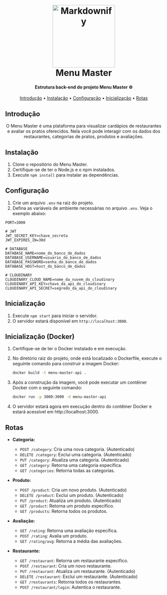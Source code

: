 
<h1 align="center">
  <br>
<img src="https://res.cloudinary.com/dzkrz6yzs/image/upload/v1711984700/ttm2je6yc5wnpj9uadal.png" alt="Markdownify" width="200"></a>
  <br>
  Menu Master
  <br>
</h1>

<h4 align="center">Estrutura back-end do projeto Menu Master ⚙️</h4>

<p align="center">
  <a href="#introdução">Introdução</a> •
  <a href="#instalação">Instalação</a> •
  <a href="#configuração">Configuração</a> •
  <a href="#inicialização">Inicialização</a> •
  <a href="#rotas">Rotas</a>
</p>

## Introdução
<p align="center">
  O Menu Master é uma plataforma para visualizar cardápios de restaurantes e avaliar os pratos oferecidos. Nela você pode interagir com os dados dos restaurantes, categorias de pratos, produtos e avaliações.
</p>


## Instalação

1. Clone o repositório do Menu Master.
2. Certifique-se de ter o Node.js e o npm instalados.
3. Execute `npm install` para instalar as dependências.

## Configuração

1. Crie um arquivo `.env` na raiz do projeto.
2. Defina as variáveis de ambiente necessárias no arquivo `.env`. Veja o exemplo abaixo:
```
PORT=3000

# JWT 
JWT_SECRET_KEY=chave_secreta
JWT_EXPIRES_IN=30d

# DATABASE
DATABASE_NAME=nome_do_banco_de_dados
DATABASE_USERNAME=usuario_do_banco_de_dados
DATABASE_PASSWORD=senha_do_banco_de_dados
DATABASE_HOST=host_do_banco_de_dados

# CLOUDINARY
CLOUDINARY_CLOUD_NAME=nome_da_nuvem_do_cloudinary
CLOUDINARY_API_KEY=chave_da_api_do_cloudinary
CLOUDINARY_API_SECRET=segredo_da_api_do_cloudinary
```

## Inicialização

1. Execute `npm start` para iniciar o servidor.
2. O servidor estará disponível em `http://localhost:3000`.

## Inicialização (Docker)

1. Certifique-se de ter o Docker instalado e em execução.
2. No diretório raiz do projeto, onde está localizado o Dockerfile, execute o seguinte comando para construir a imagem Docker:

   ```bash
   docker build -t menu-master-api .
   ```
   
4. Após a construção da imagem, você pode executar um contêiner Docker com o seguinte comando:

   ```bash
   docker run -p 3000:3000 -d menu-master-api
   ```
   
6. O servidor estará agora em execução dentro do contêiner Docker e estará acessível em http://localhost:3000.


## Rotas

- **Categoria:**
  - `POST /category`: Cria uma nova categoria. (Autenticado)
  - `DELETE /category`: Exclui uma categoria. (Autenticado)
  - `PUT /category`: Atualiza uma categoria. (Autenticado)
  - `GET /category`: Retorna uma categoria específica.
  - `GET /categories`: Retorna todas as categorias.

- **Produto:**
  - `POST /product`: Cria um novo produto. (Autenticado)
  - `DELETE /product`: Exclui um produto. (Autenticado)
  - `PUT /product`: Atualiza um produto. (Autenticado)
  - `GET /product`: Retorna um produto específico.
  - `GET /products`: Retorna todos os produtos.

- **Avaliação:**
  - `GET /rating`: Retorna uma avaliação específica.
  - `POST /rating`: Avalia um produto.
  - `GET /rating/avg`: Retorna a média das avaliações.

- **Restaurante:**
  - `GET /restaurant`: Retorna um restaurante específico.
  - `POST /restaurant`: Cria um novo restaurante.
  - `PUT /restaurant`: Atualiza um restaurante. (Autenticado)
  - `DELETE /restaurant`: Exclui um restaurante. (Autenticado)
  - `GET /restaurants`: Retorna todos os restaurantes.
  - `POST /restaurant/login`: Autentica o restaurante.
